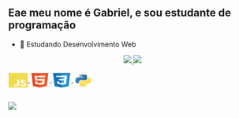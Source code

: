 ## Eae meu nome é Gabriel, e sou estudante de programação

- 🌱 Estudando Desenvolvimento Web

<div align="center">
  <a href="https://github.com/Tuxx369">
  <img height="150em" src="https://github-readme-stats.vercel.app/api?username=Tuxx369&show_icons=true&theme=radical&include_all_commits=true&count_private=true">
 <img height="120em" src="https://github-readme-stats.vercel.app/api/top-langs/?username=Tuxx369&layout=compact&langs_count=7&theme=radical"/>
</div>

  <div style="display: inline_block"><br>
  <img align="center" alt="Tuxx369-Js" height="30" width="40" src="https://raw.githubusercontent.com/devicons/devicon/master/icons/javascript/javascript-plain.svg">
  <img align="center" alt="Tuxx-HTML" height="30" width="40" src="https://raw.githubusercontent.com/devicons/devicon/master/icons/html5/html5-original.svg">
  <img align="center" alt="Tuxx-CSS" height="30" width="40" src="https://raw.githubusercontent.com/devicons/devicon/master/icons/css3/css3-original.svg">
  <img align="center" alt="Tuxx-Python" height="30" width="40" src="https://raw.githubusercontent.com/devicons/devicon/master/icons/python/python-original.svg">
</div>

##

<div> 
  <a href="https://instagram.com/gabriel_tuxx" target="_blank"><img src="https://img.shields.io/badge/-Instagram-%23E4405F?style=for-the-badge&logo=instagram&logoColor=white" target="_blank"></a>

